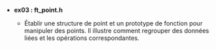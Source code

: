 - **ex03 : ft_point.h**

  - Établir une structure de point et un prototype de fonction pour manipuler des points. Il illustre comment regrouper des données liées et les opérations correspondantes.
